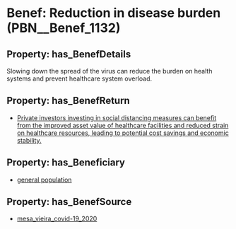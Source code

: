 # Benef: __Reduction in disease burden__ (PBN__Benef_1132)

## Property: has_BenefDetails

Slowing down the spread of the virus can reduce the burden on health systems and prevent healthcare system overload.

## Property: has_BenefReturn

* [Private investors investing in social distancing measures can benefit from the improved asset value of healthcare facilities and reduced strain on healthcare resources, leading to potential cost savings and economic stability.](../BenefReturn/PBN__BenefReturn_1264)

## Property: has_Beneficiary

* [general population](../Stakeholder/PBN__Stakeholder_9)

## Property: has_BenefSource

* [mesa_vieira_covid-19_2020](../Article/PBN__Article_236)

